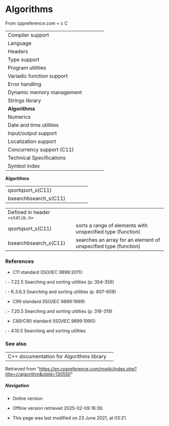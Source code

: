# Algorithms

From cppreference.com
< c
 C

|  |  |  |  |  |
| --- | --- | --- | --- | --- |
| Compiler support | | | | |
| Language | | | | |
| Headers | | | | |
| Type support | | | | |
| Program utilities | | | | |
| Variadic function support | | | | |
| Error handling | | | | |
| Dynamic memory management | | | | |
| Strings library | | | | |
| ****Algorithms**** | | | | |
| Numerics | | | | |
| Date and time utilities | | | | |
| Input/output support | | | | |
| Localization support | | | | |
| Concurrency support (C11) | | | | |
| Technical Specifications | | | | |
| Symbol index | | | | |

 ****Algorithms****

|  |  |  |  |  |
| --- | --- | --- | --- | --- |
| qsortqsort_s(C11) | | | | |
| bsearchbsearch_s(C11) | | | | |

|  |  |
| --- | --- |
| Defined in header `<stdlib.h>` | |
| qsortqsort_s(C11) | sorts a range of elements with unspecified type   (function) |
| bsearchbsearch_s(C11) | searches an array for an element of unspecified type   (function) |

### References

- C11 standard (ISO/IEC 9899:2011):

:   - 7.22.5 Searching and sorting utilities (p: 354-356)

:   - K.3.6.3 Searching and sorting utilities (p: 607-609)

- C99 standard (ISO/IEC 9899:1999):

:   - 7.20.5 Searching and sorting utilities (p: 318-319)

- C89/C90 standard (ISO/IEC 9899:1990):

:   - 4.10.5 Searching and sorting utilities

### See also

|  |  |
| --- | --- |
| C++ documentation for Algorithms library | |

Retrieved from "<https://en.cppreference.com/mwiki/index.php?title=c/algorithm&oldid=130550>"

##### Navigation

- Online version
- Offline version retrieved 2025-02-09 16:39.

- This page was last modified on 23 June 2021, at 03:21.